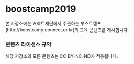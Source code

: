 # boostcamp2019

<p>본 저장소에는 커넥트재단에서 주관하는 부스트캠프(http://boostcamp.connect.or.kr)의 교육 콘텐츠를 게시합니다.</p>
<h3>콘텐츠 라이센스 규약</h3>
<p>해당 저장소의 모든 콘텐츠는 CC BY-NC-ND가 적용됩니다.</p>

